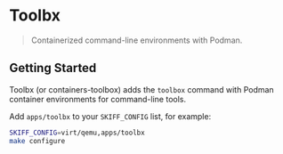 # Toolbx

> Containerized command-line environments with Podman.

## Getting Started

Toolbx (or containers-toolbox) adds the `toolbox` command with Podman container
environments for command-line tools.

[Toolbx]: https://containertoolbx.org/

Add `apps/toolbx` to your `SKIFF_CONFIG` list, for example:

```sh
SKIFF_CONFIG=virt/qemu,apps/toolbx
make configure
```
